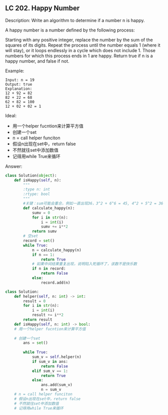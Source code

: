 
## LC 202. Happy Number

Description: Write an algorithm to determine if a number n is happy.

A happy number is a number defined by the following process:

Starting with any positive integer, replace the number by the sum of the squares of its digits.
Repeat the process until the number equals 1 (where it will stay), or it loops endlessly in a cycle which does not include 1.
Those numbers for which this process ends in 1 are happy.
Return true if n is a happy number, and false if not.

Example:

```
Input: n = 19
Output: true
Explanation:
12 + 92 = 82
82 + 22 = 68
62 + 82 = 100
12 + 02 + 02 = 1
```

Ideal:

* 用一个helper fucntion来计算平方值
* 创建一个set
* n = call helper funciton
* 假设n出现在set中，return false
* 不然就往set中添加数值
* 记得用while True来循环

Answer: 

```python
class Solution(object):
    def isHappy(self, n):
        """
        :type n: int
        :rtype: bool
        """
        #关键：sum可能会重合，例如一直出现36，3^2 + 6^6 = 45, 4^2 + 5^2 = 36
        def calculate_happy(n):
            sumv = 0
            for i in str(n):
                i = int(i)
                sumv += i**2
            return sumv
        # 空set
        record = set()
        while True:
            n = calculate_happy(n)
            if n == 1:
                return True
            # 如果中间结果重复出现，说明陷入死循环了，该数不是快乐数
            if n in record:
                return False
            else:
                record.add(n)
```

```py
class Solution:
    def helper(self, n: int) -> int:
        result = 0
        for i in str(n):
            i = int(i)
            result += i**2
        return result
    def isHappy(self, n: int) -> bool:
    # 用一个helper fucntion来计算平方值
    
    # 创建一个set
        ans = set()
        
        while True:
            sum_v = self.helper(n)
            if sum_v in ans:
                return False
            elif sum_v == 1:
                return True
            else:
                ans.add(sum_v)
                n = sum_v
    # n = call helper funciton
    # 假设n出现在set中，return false
    # 不然就往set中添加数值
    # 记得用while True来循环

```
